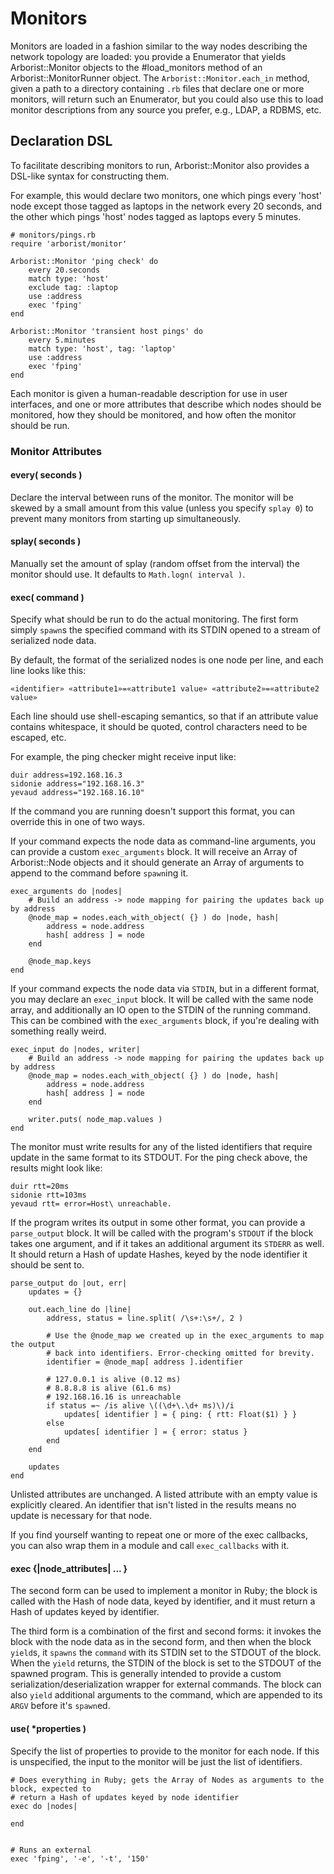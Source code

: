 # Monitors

Monitors are loaded in a fashion similar to the way nodes describing the network topology are
loaded: you provide a Enumerator that yields Arborist::Monitor objects to the #load_monitors method
of an Arborist::MonitorRunner object. The `Arborist::Monitor.each_in` method, given a path to a directory containing `.rb` files that declare one or more monitors, will return such an Enumerator, but you could also use this to load monitor descriptions from any source you prefer, e.g., LDAP, a RDBMS, etc.


## Declaration DSL

To facilitate describing monitors to run, Arborist::Monitor also provides a DSL-like syntax for constructing them. 

For example, this would declare two monitors, one which pings every 'host' node except those tagged as laptops in the network every 20 seconds, and the other which pings 'host' nodes tagged as laptops every 5 minutes.

    # monitors/pings.rb
    require 'arborist/monitor'

    Arborist::Monitor 'ping check' do
    	every 20.seconds
    	match type: 'host'
    	exclude tag: :laptop
    	use :address
    	exec 'fping'
    end

    Arborist::Monitor 'transient host pings' do
    	every 5.minutes
    	match type: 'host', tag: 'laptop'
        use :address
    	exec 'fping'
    end

Each monitor is given a human-readable description for use in user interfaces, and one or more attributes that describe which nodes should be monitored, how they should be monitored, and how often the monitor should be run.

### Monitor Attributes

#### every( seconds )

Declare the interval between runs of the monitor. The monitor will be skewed by a small amount from this value (unless you specify `splay 0`) to prevent many monitors from starting up simultaneously.

#### splay( seconds )

Manually set the amount of splay (random offset from the interval) the monitor should use. It defaults to `Math.logn( interval )`.

#### exec( command )

Specify what should be run to do the actual monitoring. The first form simply `spawn`s the specified command with its STDIN opened to a stream of serialized node data. 

By default, the format of the serialized nodes is one node per line, and each line looks like this:

    «identifier» «attribute1»=«attribute1 value» «attribute2»=«attribute2 value»

Each line should use shell-escaping semantics, so that if an attribute value contains whitespace, it should be quoted, control characters need to be escaped, etc.

For example, the ping checker might receive input like:

    duir address=192.168.16.3
    sidonie address="192.168.16.3"
    yevaud address="192.168.16.10"

If the command you are running doesn't support this format, you can override this in one of two ways.

If your command expects the node data as command-line arguments, you can provide a custom `exec_arguments` block. It will receive an Array of Arborist::Node objects and it should generate an Array of arguments to append to the command before `spawn`ing it.

    exec_arguments do |nodes|
        # Build an address -> node mapping for pairing the updates back up by address
        @node_map = nodes.each_with_object( {} ) do |node, hash|
            address = node.address
            hash[ address ] = node
        end
        
        @node_map.keys
    end

If your command expects the node data via `STDIN`, but in a different format, you may declare an `exec_input` block. It will be called with the same node array, and additionally an IO open to the STDIN of the running command. This can be combined with the `exec_arguments` block, if you're dealing with something really weird.

    exec_input do |nodes, writer|
        # Build an address -> node mapping for pairing the updates back up by address
        @node_map = nodes.each_with_object( {} ) do |node, hash|
            address = node.address
            hash[ address ] = node
        end
        
        writer.puts( node_map.values )
    end

The monitor must write results for any of the listed identifiers that require update in the same format to its STDOUT. For the ping check above, the results might look like:

    duir rtt=20ms
    sidonie rtt=103ms
    yevaud rtt= error=Host\ unreachable.

If the program writes its output in some other format, you can provide a `parse_output` block. It will be called with the program's `STDOUT` if the block takes one argument, and if it takes an additional argument its `STDERR` as well. It should return a Hash of update Hashes, keyed by the node identifier it should be sent to.

    parse_output do |out, err|
        updates = {}
        
        out.each_line do |line|
            address, status = line.split( /\s+:\s+/, 2 )
            
            # Use the @node_map we created up in the exec_arguments to map the output
            # back into identifiers. Error-checking omitted for brevity.
            identifier = @node_map[ address ].identifier

            # 127.0.0.1 is alive (0.12 ms)
            # 8.8.8.8 is alive (61.6 ms)
            # 192.168.16.16 is unreachable
            if status =~ /is alive \((\d+\.\d+ ms)\)/i
                updates[ identifier ] = { ping: { rtt: Float($1) } }
            else
                updates[ identifier ] = { error: status }
            end
        end

        updates
    end

Unlisted attributes are unchanged.  A listed attribute with an empty value is explicitly cleared. An identifier that isn't listed in the results means no update is necessary for that node.

If you find yourself wanting to repeat one or more of the exec callbacks, you can also wrap them in a module and call `exec_callbacks` with it.


#### exec {|node_attributes| ... }

The second form can be used to implement a monitor in Ruby; the block is called with the Hash of node data, keyed by identifier, and it must return a Hash of updates keyed by identifier.

The third form is a combination of the first and second forms: it invokes the block with the node data as in the second form, and then when the block `yield`s, it `spawns` the `command` with its STDIN set to the STDOUT of the block. When the `yield` returns, the STDIN of the block is set to the STDOUT of the spawned program. This is generally intended to provide a custom serialization/deserialization wrapper for external commands. The block can also `yield` additional arguments to the command, which are appended to its `ARGV` before it's `spawn`ed.


#### use( *properties )

Specify the list of properties to provide to the monitor for each node. If this is unspecified, the input to the monitor will be just the list of identifiers.



    # Does everything in Ruby; gets the Array of Nodes as arguments to the block, expected to
    # return a Hash of updates keyed by node identifier
    exec do |nodes|
        
    end


    # Runs an external
	exec 'fping', '-e', '-t', '150'

